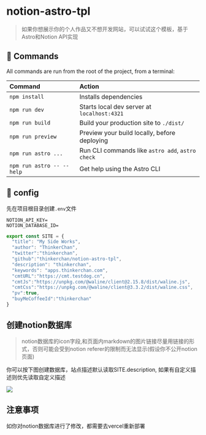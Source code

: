 # notion-astro-tpl
> 如果你想展示你的个人作品又不想开发网站，可以试试这个模板，基于Astro和Notion API实现

## 🧞 Commands

All commands are run from the root of the project, from a terminal:

| Command                   | Action                                           |
| :------------------------ | :----------------------------------------------- |
| `npm install`             | Installs dependencies                            |
| `npm run dev`             | Starts local dev server at `localhost:4321`      |
| `npm run build`           | Build your production site to `./dist/`          |
| `npm run preview`         | Preview your build locally, before deploying     |
| `npm run astro ...`       | Run CLI commands like `astro add`, `astro check` |
| `npm run astro -- --help` | Get help using the Astro CLI                     |

## 👀 config
先在项目根目录创建`.env`文件
```env
NOTION_API_KEY=
NOTION_DATABASE_ID=
```

```ts
export const SITE = {
  "title": "My Side Works",
  "author": "ThinkerChan",
  "twitter":"thinkerchan",
  "github":"thinkerchan/notion-astro-tpl",
  "description": "thinkerchan",
  "keywords": "apps.thinkerchan.com",
  "cmtURL":"https://cmt.testdog.cn",
  "cmtJs":"https://unpkg.com/@waline/client@2.15.8/dist/waline.js",
  "cmtCss":"https://unpkg.com/@waline/client@3.3.2/dist/waline.css",
  "pv":true,
  "buyMeCoffeeId":"thinkerchan"
}

```
## 创建notion数据库

> notion数据库的icon字段,和页面内markdown的图片链接尽量用链接的形式，否则可能会受到notion referer的限制而无法显示(假设你不公开notion页面)

你可以按下图创建数据库，站点描述默认读取SITE.description, 如果有自定义描述则优先读取自定义描述

![](https://telegram-file.vercel.app/api/file/BQACAgUAAxkDAAP3Z1gOteYx2g0FVsCFy_8VqNWRUVAAApETAAIv6sFWaGSTdqzXHjs2BA.png)

## 注意事项

如你对notion数据库进行了修改，都需要去vercel重新部署